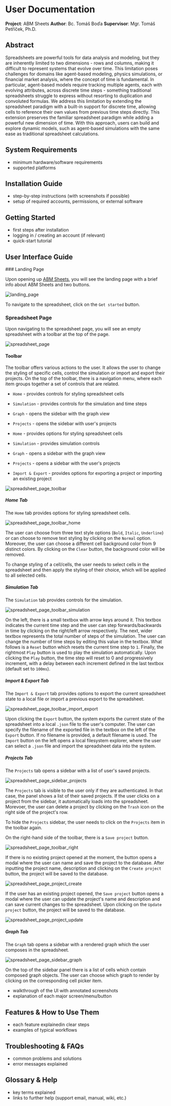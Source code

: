 # User Documentation

**Project**: ABM Sheets
**Author**: Bc. Tomáš Boďa
**Supervisor**: Mgr. Tomáš Petříček, Ph.D.

## Abstract

Spreadsheets are powerful tools for data analysis and modeling, but they are inherently limited to two dimensions - rows and columns, making it difficult to represent systems that evolve over time. This limitation poses challenges for domains like agent-based modeling, physics simulations, or financial market analysis, where the concept of time is fundamental. In particular, agent-based models require tracking multiple agents, each with evolving attributes, across discrete time steps - something traditional spreadsheets struggle to express without resorting to duplication and convoluted formulas. We address this limitation by extending the spreadsheet paradigm with a built-in support for discrete time, allowing cells to reference their own values from previous time steps directly. This extension preserves the familiar spreadsheet paradigm while adding a powerful new dimension of time. With this approach, users can build and explore dynamic models, such as agent-based simulations with the same ease as traditional spreadsheet calculations.

## System Requirements

- minimum hardware/software requirements
- supported platforms

## Installation Guide

- step-by-step instructions (with screenshots if possible)
- setup of required accounts, permissions, or external software

## Getting Started

- first steps after installation
- logging in / creating an account (if relevant)
- quick-start tutorial

## User Interface Guide

### Landing Page

Upon opening up [ABM Sheets](https://abm-sheets-web.vercel.app), you will see the landing page with a brief info about ABM Sheets and two buttons.

![landing_page](/docs/screenshots/landing-page.png)

To navigate to the spreadsheet, click on the `Get started` button.

### Spreadsheet Page

Upon navigating to the spreadsheet page, you will see an empty spreadsheet with a toolbar at the top of the page.

![spreadsheet_page](/docs/screenshots/tab-simulation.png)

#### Toolbar

The toolbar offers various actions to the user. It allows the user to change the styling of specific cells, control the simulation or import and export their projects. On the top of the toolbar, there is a navigation menu, where each item groups together a set of controls that are related.

- `Home` - provides controls for styling spreadsheet cells
- `Simulation` - provides controls for the simulation and time steps
- `Graph` - opens the sidebar with the graph view
- `Projects` - opens the sidebar with user's projects

- `Home` - provides options for styling spreadsheet cells
- `Simulation` - provides simulation controls
- `Graph` - opens a sidebar with the graph view
- `Projects` - opens a sidebar with the user's projects
- `Import & Export` - provides options for exporting a project or importing an existing project

![spreadsheet_page_toolbar](/docs/screenshots/toolbar.png)

##### Home Tab

The `Home` tab provides options for styling spreadsheet cells.

![spreadsheet_page_toolbar_home](/docs/screenshots/toolbar-home.png)

The user can choose from three text style options (`Bold`, `Italic`, `Underline`) or can choose to remove text styling by clicking on the `Normal` option. Moreover, the user can choose a different cell background color from 9 distinct colors. By clicking on the `Clear` button, the background color will be removed.

To change styling of a cell/cells, the user needs to select cells in the spreadsheet and then apply the styling of their choice, which will be applied to all selected cells.

##### Simulation Tab

The `Simulation` tab provides controls for the simulation.

![spreadsheet_page_toolbar_simulation](/docs/screenshots/toolbar-simulation.png)

On the left, there is a small textbox with arrow keys around it. This textbox indicates the current time step and the user can step forwards/backwards in time by clicking on the right/left arrow respectively. The next, wider textbox represents the total number of steps of the simulation. The user can change the number of time steps by editing this value in the textbox. What follows is a `Reset` button which resets the current time step to `1`. Finally, the rightmost `Play` button is used to play the simulation automatically. Upon clicking the `Play` button, the time step will reset to 0 and progressively increment, with a delay between each increment defined in the last textbox (default set to `100ms`).

##### Import & Export Tab

The `Import & Export` tab provides options to export the current spreadsheet state to a local file or import a previous export to the spreadsheet.

![spreadsheet_page_toolbar_import_export](/docs/screenshots/toolbar-import-export.png)

Upon clicking the `Export` button, the system exports the current state of the spreadsheet into a local `.json` file to the user's computer. The user can specify the filename of the exported file in the textbox on the left of the `Export` button. If no filename is provided, a default filename is used. The `Import` button on the left opens a local filesystem explorer, where the user can select a `.json` file and import the spreadsheet data into the system.

##### Projects Tab

The `Projects` tab opens a sidebar with a list of user's saved projects.

![spreadsheet_page_sidebar_projects](/docs/screenshots/sidebar-projects.png)

The `Projects` tab is visible to the user only if they are authenticated. In that case, the panel shows a list of their saved projects. If the user clicks on a project from the sidebar, it automatically loads into the spreadsheet. Morevoer, the user can delete a project by clicking on the `Trash` icon on the right side of the project's row.

To hide the `Projects` sidebar, the user needs to click on the `Projects` item in the toolbar again.

On the right-hand side of the toolbar, there is a `Save project` button.

![spreadsheet_page_toolbar_right](/docs/screenshots/toolbar-right.png)

If there is no existing project opened at the moment, the button opens a modal where the user can name and save the project to the database. After inputting the project name, description and clicking on the `Create project` button, the project will be saved to the database.

![spreadsheet_page_project_create](/docs/screenshots/project-create.png)

If the user has an existing project opened, the `Save project` button opens a modal where the user can update the project's name and description and can save current changes to the spreadsheet. Upon clicking on the `Update project` button, the project will be saved to the database.

![spreadsheet_page_project_update](/docs/screenshots/project-update.png)

##### Graph Tab

The `Graph` tab opens a sidebar with a rendered graph which the user composes in the spreadsheet.

![spreadsheet_page_sidebar_graph](/docs/screenshots/sidebar-graph.png)

On the top of the sidebar panel there is a list of cells which contain composed graph objects. The user can choose which graph to render by clicking on the corresponding cell picker item.

- walkthrough of the UI with annotated screenshots
- explanation of each major screen/menu/button

## Features & How to Use Them

- each feature explainedin clear steps
- examples of typical workflows

## Troubleshooting & FAQs

- common problems and solutions
- error messages explained

## Glossary & Help

- key terms explained
- links to further help (support email, manual, wiki, etc.)
